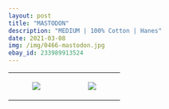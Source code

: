 ```yaml
---
layout: post
title: "MASTODON"
description: "MEDIUM | 100% Cotton | Hanes"
date: 2021-03-08
img: /img/0466-mastodon.jpg
ebay_id: 233989913524
---
```




<table style="width:100%;"><tr><td style="vertical-align:top;">
      <figure class="tmblr-full" data-orig-height="2048" data-orig-width="1365" data-orig-src="https://concertshirts.netlify.app/shirts/0466/0466-01.jpg"><img src="https://64.media.tumblr.com/a6b12a990c624530c79fd78fe5364767/21e8e53c0911abaf-4a/s540x810/836696c868cfe35168fa353719d042cbab65b2c3.jpg" data-orig-height="2048" data-orig-width="1365" data-orig-src="https://concertshirts.netlify.app/shirts/0466/0466-01.jpg"/></figure></td>
    <td style="vertical-align:top;">
      <figure class="tmblr-full" data-orig-height="2048" data-orig-width="1365" data-orig-src="https://concertshirts.netlify.app/shirts/0466/0466-02.jpg"><img src="https://64.media.tumblr.com/bc86ab60f1d8a99a1f48ef2d01f8744b/21e8e53c0911abaf-ec/s540x810/9875ede2361e1e0a772733ec5824308966eefdfd.jpg" data-orig-height="2048" data-orig-width="1365" data-orig-src="https://concertshirts.netlify.app/shirts/0466/0466-02.jpg"/></figure></td>
  </tr></table>
